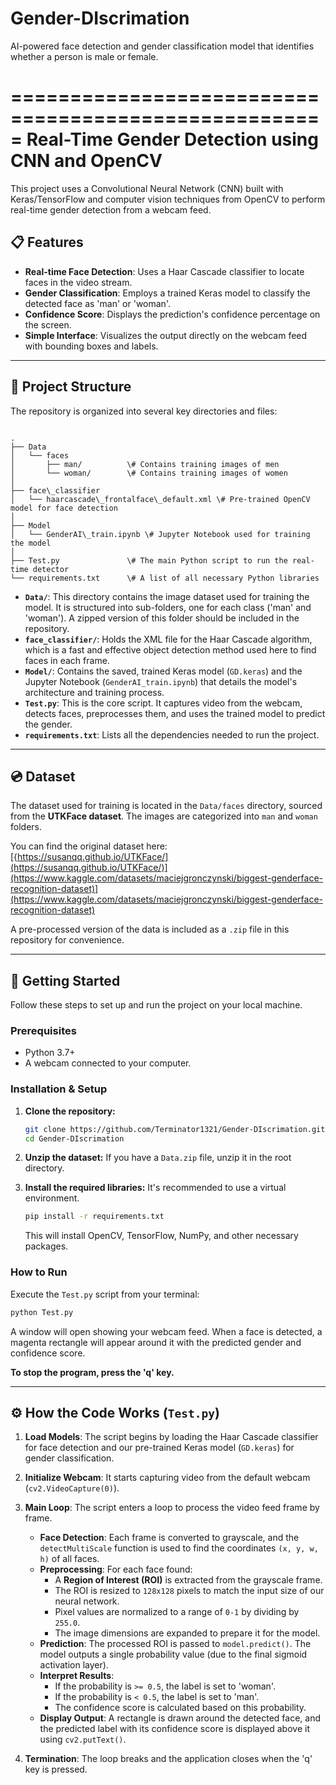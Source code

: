 # Gender-DIscrimation
AI-powered face detection and gender classification model that identifies whether a person is male or female.

=====================================================
  Real-Time Gender Detection using CNN and OpenCV
=====================================================

This project uses a Convolutional Neural Network (CNN) built with Keras/TensorFlow and computer vision techniques from OpenCV to perform real-time gender detection from a webcam feed.

## 📋 Features

-   **Real-time Face Detection**: Uses a Haar Cascade classifier to locate faces in the video stream.
-   **Gender Classification**: Employs a trained Keras model to classify the detected face as 'man' or 'woman'.
-   **Confidence Score**: Displays the prediction's confidence percentage on the screen.
-   **Simple Interface**: Visualizes the output directly on the webcam feed with bounding boxes and labels.

---

## 📂 Project Structure

The repository is organized into several key directories and files:

```

.
├── Data
│   └── faces
│       ├── man/          \# Contains training images of men
│       └── woman/        \# Contains training images of women
│
├── face\_classifier
│   └── haarcascade\_frontalface\_default.xml \# Pre-trained OpenCV model for face detection
│
├── Model
│   └── GenderAI\_train.ipynb \# Jupyter Notebook used for training the model
│
├── Test.py               \# The main Python script to run the real-time detector
└── requirements.txt      \# A list of all necessary Python libraries

````

-   **`Data/`**: This directory contains the image dataset used for training the model. It is structured into sub-folders, one for each class ('man' and 'woman'). A zipped version of this folder should be included in the repository.
-   **`face_classifier/`**: Holds the XML file for the Haar Cascade algorithm, which is a fast and effective object detection method used here to find faces in each frame.
-   **`Model/`**: Contains the saved, trained Keras model (`GD.keras`) and the Jupyter Notebook (`GenderAI_train.ipynb`) that details the model's architecture and training process.
-   **`Test.py`**: This is the core script. It captures video from the webcam, detects faces, preprocesses them, and uses the trained model to predict the gender.
-   **`requirements.txt`**: Lists all the dependencies needed to run the project.

---

## 💿 Dataset

The dataset used for training is located in the `Data/faces` directory, sourced from the **UTKFace dataset**. The images are categorized into `man` and `woman` folders.

You can find the original dataset here: [{https://susanqq.github.io/UTKFace/](https://susanqq.github.io/UTKFace/)](https://www.kaggle.com/datasets/maciejgronczynski/biggest-genderface-recognition-dataset)](https://www.kaggle.com/datasets/maciejgronczynski/biggest-genderface-recognition-dataset)

A pre-processed version of the data is included as a `.zip` file in this repository for convenience.

---

## 🚀 Getting Started

Follow these steps to set up and run the project on your local machine.

### Prerequisites

-   Python 3.7+
-   A webcam connected to your computer.

### Installation & Setup

1.  **Clone the repository:**
    ```bash
    git clone https://github.com/Terminator1321/Gender-DIscrimation.git
    cd Gender-DIscrimation
    ```

2.  **Unzip the dataset:**
    If you have a `Data.zip` file, unzip it in the root directory.

3.  **Install the required libraries:**
    It's recommended to use a virtual environment.
    ```bash
    pip install -r requirements.txt
    ```
    This will install OpenCV, TensorFlow, NumPy, and other necessary packages.

### How to Run

Execute the `Test.py` script from your terminal:

```bash
python Test.py
````

A window will open showing your webcam feed. When a face is detected, a magenta rectangle will appear around it with the predicted gender and confidence score.

**To stop the program, press the 'q' key.**

-----

## ⚙️ How the Code Works (`Test.py`)

1.  **Load Models**: The script begins by loading the Haar Cascade classifier for face detection and our pre-trained Keras model (`GD.keras`) for gender classification.

2.  **Initialize Webcam**: It starts capturing video from the default webcam (`cv2.VideoCapture(0)`).

3.  **Main Loop**: The script enters a loop to process the video feed frame by frame.

      - **Face Detection**: Each frame is converted to grayscale, and the `detectMultiScale` function is used to find the coordinates `(x, y, w, h)` of all faces.
      - **Preprocessing**: For each face found:
          - A **Region of Interest (ROI)** is extracted from the grayscale frame.
          - The ROI is resized to `128x128` pixels to match the input size of our neural network.
          - Pixel values are normalized to a range of `0-1` by dividing by `255.0`.
          - The image dimensions are expanded to prepare it for the model.
      - **Prediction**: The processed ROI is passed to `model.predict()`. The model outputs a single probability value (due to the final sigmoid activation layer).
      - **Interpret Results**:
          - If the probability is `>= 0.5`, the label is set to 'woman'.
          - If the probability is `< 0.5`, the label is set to 'man'.
          - The confidence score is calculated based on this probability.
      - **Display Output**: A rectangle is drawn around the detected face, and the predicted label with its confidence score is displayed above it using `cv2.putText()`.

4.  **Termination**: The loop breaks and the application closes when the 'q' key is pressed.
